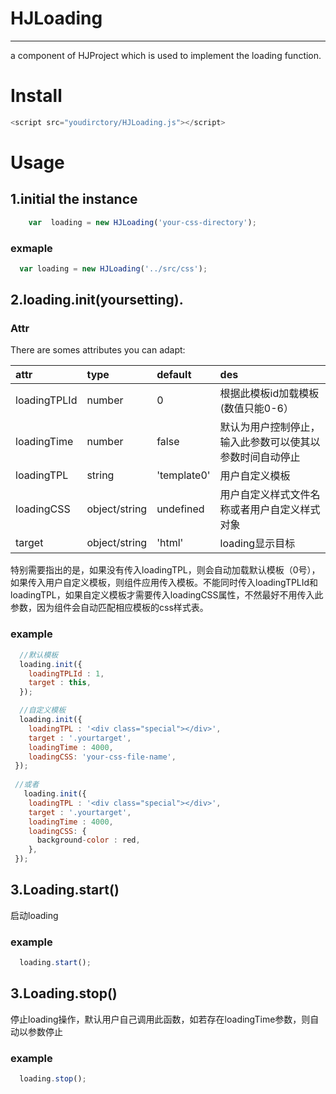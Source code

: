 # HJLoading
---
a component of HJProject which is used to implement the loading function.

# Install

```javascript
<script src="youdirctory/HJLoading.js"></script>
```

# Usage
## 1.initial the instance 

```javascript
    var  loading = new HJLoading('your-css-directory');
```

### exmaple
```javascript
  var loading = new HJLoading('../src/css');
```
## 2.loading.init(yoursetting).

### Attr
There are somes attributes you can adapt:

|attr | type | default| des
:-- | :-- | :-- | :--
loadingTPLId | number | 0 | 根据此模板id加载模板(数值只能0-6）
loadingTime | number | false | 默认为用户控制停止，输入此参数可以使其以参数时间自动停止
loadingTPL | string | 'template0' | 用户自定义模板
loadingCSS | object/string | undefined | 用户自定义样式文件名称或者用户自定义样式对象
target | object/string | 'html' | loading显示目标

特别需要指出的是，如果没有传入loadingTPL，则会自动加载默认模板（0号），如果传入用户自定义模板，则组件应用传入模板。不能同时传入loadingTPLId和loadingTPL，如果自定义模板才需要传入loadingCSS属性，不然最好不用传入此参数，因为组件会自动匹配相应模板的css样式表。
### example
```javascript
  //默认模板
  loading.init({
    loadingTPLId : 1,
    target : this,
  });

  //自定义模板
  loading.init({
    loadingTPL : '<div class="special"></div>',
    target : '.yourtarget',
    loadingTime : 4000,
    loadingCSS: 'your-css-file-name',
 });
 
 //或者
   loading.init({
    loadingTPL : '<div class="special"></div>',
    target : '.yourtarget',
    loadingTime : 4000,
    loadingCSS: {
      background-color : red,
    },
 });
```

## 3.Loading.start()

启动loading

### example
```javascript
  loading.start();
```

## 3.Loading.stop()

停止loading操作，默认用户自己调用此函数，如若存在loadingTime参数，则自动以参数停止
### example
```javascript
  loading.stop();
```
